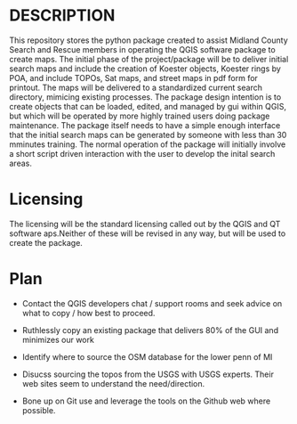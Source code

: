 # DESCRIPTION

This repository stores the python package created to assist Midland County Search and Rescue members in operating the QGIS software package to create maps. The initial phase of the project/package will be to deliver initial search maps and include the creation of Koester objects, Koester rings by POA, and include TOPOs, Sat maps, and street maps in pdf form for printout. The maps will be delivered to a standardized current search directory, mimicing existing processes. The package design intention is to create objects that can be loaded, edited, and managed by gui within QGIS, but which will be operated by more highly trained users doing package maintenance. The package itself needs to have a simple enough interface that the initial search maps can be generated by someone with less than 30 mminutes training. The normal operation of the package will initially involve a short script driven interaction with the user to develop the inital search areas. 

# Licensing

The licensing will be the standard licensing called out by the QGIS and QT software aps.Neither of these will be revised in any way, but will be used to create the package.

# Plan

-   Contact the QGIS developers chat / support rooms and seek advice on what to copy / how best to proceed.

-   Ruthlessly copy an existing package that delivers 80% of the GUI and minimizes our work

-   Identify where to source the OSM database for the lower penn of MI

-   Disucss sourcing the topos from the USGS with USGS experts. Their web sites seem to understand the need/direction.

-   Bone up on Git use and leverage the tools on the Github web where possible.
